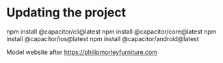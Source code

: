 # Updating the project 
npm install @capacitor/cli@latest
npm install @capacitor/core@latest
npm install @capacitor/ios@latest
npm install @capacitor/android@latest

Model website after https://philipmorleyfurniture.com